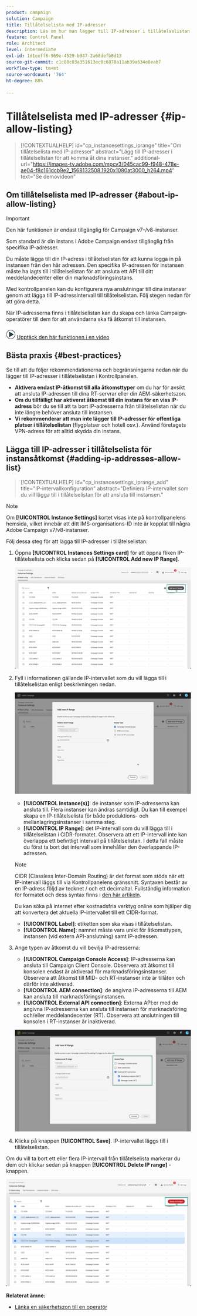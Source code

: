 ```yaml
---
product: campaign
solution: Campaign
title: Tillåtelselista med IP-adresser
description: Läs om hur man lägger till IP-adresser i tillåtelselistan i Kontrollpanelen för åtkomst till instanser
feature: Control Panel
role: Architect
level: Intermediate
exl-id: 1d1eeff8-969e-4529-b947-2a68defb8d13
source-git-commit: c1c80c03a351613ec0c6870a11ab39a634e8eab7
workflow-type: tm+mt
source-wordcount: '764'
ht-degree: 88%

---
```


# Tillåtelselista med IP-adresser {#ip-allow-listing}

>[!CONTEXTUALHELP]
>id="cp_instancesettings_iprange"
>title="Om tillåtelselista med IP-adresser"
>abstract="Lägg till IP-adresser i tillåtelselistan för att komma åt dina instanser."
>additional-url="https://images-tv.adobe.com/mpcv3/045cac99-f948-478e-ae04-f8c161dcb9e2_1568132508.1920x1080at3000_h264.mp4" text="Se demovideon"

## Om tillåtelselista med IP-adresser {#about-ip-allow-listing}

>[!IMPORTANT]
>
>Den här funktionen är endast tillgänglig för Campaign v7-/v8-instanser.

Som standard är din instans i Adobe Campaign endast tillgänglig från specifika IP-adresser.

Du måste lägga till din IP-adress i tillåtelselistan för att kunna logga in på instansen från den här adressen. Den specifika IP-adressen för instansen måste ha lagts till i tillåtelselistan för att ansluta ett API till ditt meddelandecenter eller din marknadsföringsinstans.

Med kontrollpanelen kan du konfigurera nya anslutningar till dina instanser genom att lägga till IP-adressintervall till tillåtelselistan. Följ stegen nedan för att göra detta.

När IP-adresserna finns i tillåtelselistan kan du skapa och länka Campaign-operatörer till dem för att användarna ska få åtkomst till instansen.

![](assets/do-not-localize/how-to-video.png) [Upptäck den här funktionen i en video](https://experienceleague.adobe.com/docs/campaign-classic-learn/control-panel/instance-settings/ip-allow-listing.html#instance-settings)

## Bästa praxis {#best-practices}

Se till att du följer rekommendationerna och begränsningarna nedan när du lägger till IP-adresser i tillåtelselistan i Kontrollpanelen.

* **Aktivera endast IP-åtkomst till alla åtkomsttyper** om du har för avsikt att ansluta IP-adressen till dina RT-servrar eller din AEM-säkerhetszon.
* **Om du tillfälligt har aktiverat åtkomst till din instans för en viss IP-adress** bör du se till att ta bort IP-adresserna från tillåtelselistan när du inte längre behöver ansluta till instansen.
* **Vi rekommenderar att man inte lägger till IP-adresser för offentliga platser i tillåtelselistan** (flygplatser och hotell osv.). Använd företagets VPN-adress för att alltid skydda din instans.

## Lägga till IP-adresser i tillåtelselista för instansåtkomst {#adding-ip-addresses-allow-list}

>[!CONTEXTUALHELP]
>id="cp_instancesettings_iprange_add"
>title="IP-intervallkonfiguration"
>abstract="Definiera IP-intervallet som du vill lägga till i tillåtelselistan för att ansluta till instansen."

>[!NOTE]
>
>Om **[!UICONTROL Instance Settings]** kortet visas inte på kontrollpanelens hemsida, vilket innebär att ditt IMS-organisations-ID inte är kopplat till några Adobe Campaign v7/v8-instanser.

Följ dessa steg för att lägga till IP-adresser i tillåtelselistan:

1. Öppna **[!UICONTROL Instances Settings card]** för att öppna fliken IP-tillåtelselista och klicka sedan på **[!UICONTROL Add new IP Range]**.



   ![](assets/ip_whitelist_list1.png)

1. Fyll i informationen gällande IP-intervallet som du vill lägga till i tillåtelselistan enligt beskrivningen nedan.

   ![](assets/ip_whitelist_add1.png)

   * **[!UICONTROL Instance(s)]**: de instanser som IP-adresserna kan ansluta till. Flera instanser kan ändras samtidigt. Du kan till exempel skapa en IP-tillåtelselista för både produktions- och mellanlagringsinstanser i samma steg.
   * **[!UICONTROL IP Range]**: det IP-intervall som du vill lägga till i tillåtelselistan i CIDR-formatet. Observera att ett IP-intervall inte kan överlappa ett befintligt intervall på tillåtelselistan. I detta fall måste du först ta bort det intervall som innehåller den överlappande IP-adressen.

   >[!NOTE]
   >
   >CIDR (Classless Inter-Domain Routing) är det format som stöds när ett IP-intervall läggs till via Kontrollpanelens gränssnitt. Syntaxen består av en IP-adress följd av tecknet / och ett decimaltal. Fullständig information för formatet och dess syntax finns i [den här artikeln](https://whatismyipaddress.com/cidr).
   >
   >Du kan söka på internet efter kostnadsfria verktyg online som hjälper dig att konvertera det aktuella IP-intervallet till ett CIDR-format.

   * **[!UICONTROL Label]**: etiketten som ska visas i tillåtelselistan.
   * **[!UICONTROL Name]**: namnet måste vara unikt för åtkomsttypen, instansen (vid extern API-anslutning) samt IP-adressen.


1. Ange typen av åtkomst du vill bevilja IP-adresserna:

   * **[!UICONTROL Campaign Console Access]**: IP-adresserna kan ansluta till Campaign Client Console. Observera att åtkomst till konsolen endast är aktiverad för marknadsföringsinstanser. Observera att åtkomst till MID- och RT-instanser inte är tillåten och därför inte aktiverad.
   * **[!UICONTROL AEM connection]**: de angivna IP-adresserna till AEM kan ansluta till marknadsföringsinstansen.
   * **[!UICONTROL External API connection]**: Externa API:er med de angivna IP-adresserna kan ansluta till instansen för marknadsföring och/eller meddelandecenter (RT). Observera att anslutningen till konsolen i RT-instanser är inaktiverad.

   ![](assets/ip_whitelist_acesstype.png)

1. Klicka på knappen **[!UICONTROL Save]**. IP-intervallet läggs till i tillåtelselistan.

   <!--![](assets/ip_whitelist_added.png)-->

Om du vill ta bort ett eller flera IP-intervall från tillåtelselista markerar du dem och klickar sedan på knappen **[!UICONTROL Delete IP range]** -knappen.

![](assets/ip_whitelist_delete.png)

**Relaterat ämne:**

* [Länka en säkerhetszon till en operatör](https://docs.campaign.adobe.com/doc/AC/en/INS_Additional_configurations_Configuring_Campaign_server.html#Linking_a_security_zone_to_an_operator)
